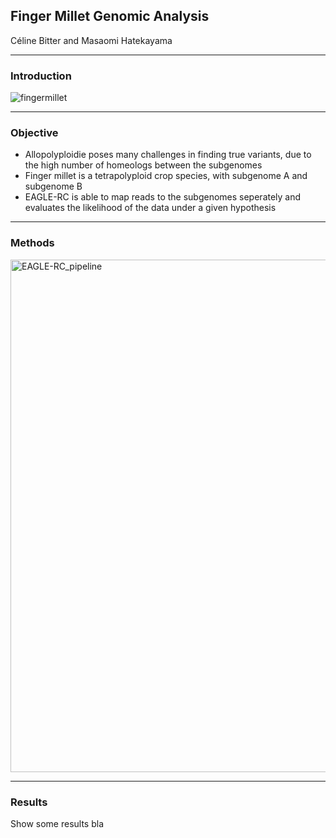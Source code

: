 ## Finger Millet Genomic Analysis
Céline Bitter and Masaomi Hatekayama

---

### Introduction

![fingermillet](https://user-images.githubusercontent.com/48200405/72526126-991ab600-385d-11ea-897d-a620bfdf276b.jpg)

---

### Objective

- Allopolyploidie poses many challenges in finding true variants, due to the high number of homeologs between the subgenomes
- Finger millet is a tetrapolyploid crop species, with subgenome A and subgenome B
- EAGLE-RC is able to map reads to the subgenomes seperately and evaluates the likelihood of the data under a given hypothesis


---

### Methods

<img width="820" alt="EAGLE-RC_pipeline" src="https://user-images.githubusercontent.com/48200405/72508625-eb4bdf00-383d-11ea-8f62-5677be147f9e.jpg">

---

### Results

Show some results
bla
